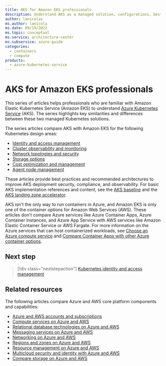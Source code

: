 ```yaml
---
title: AKS for Amazon EKS professionals
description: Understand AKS as a managed solution, configurations, best practices, and similarities and differences with Amazon EKS.
author: lanicolas
ms.author: lanicola
ms.date: 09/19/2022
ms.topic: conceptual
ms.service: architecture-center
ms.subservice: azure-guide
categories:
  - containers
  - compute
products:
  - azure-kubernetes-service
---
```


# AKS for Amazon EKS professionals

This series of articles helps professionals who are familiar with Amazon Elastic Kubernetes Service (Amazon EKS) to understand [Azure Kubernetes Service](/azure/aks/intro-kubernetes) (AKS). The series highlights key similarities and differences between these two managed Kubernetes solutions.

The series articles compare AKS with Amazon EKS for the following Kubernetes design areas:

- [Identity and access management](workload-identity.yml)
- [Cluster observability and monitoring](monitoring.yml)
- [Network topologies and security](private-clusters.yml)
- [Storage options](storage.md)
- [Cost optimization and management](cost-management.yml)
- [Agent node management](node-pools.yml)

These articles provide best practices and recommended architectures to improve AKS deployment security, compliance, and observability. For basic AKS implementation references and content, see the [AKS baseline](/azure/architecture/reference-architectures/containers/aks/secure-baseline-aks) and the [AKS landing zone accelerator](/azure/cloud-adoption-framework/scenarios/app-platform/aks/landing-zone-accelerator).

AKS isn't the only way to run containers in Azure, and Amazon EKS is only one of the container options for Amazon Web Services (AWS). These articles don't compare Azure services like Azure Container Apps, Azure Container Instances, and Azure App Service with AWS services like Amazon Elastic Container Service or AWS Fargate. For more information on the Azure services that can host containerized workloads, see [Choose an Azure compute service](/azure/architecture/guide/technology-choices/compute-decision-tree) and [Compare Container Apps with other Azure container options](/azure/container-apps/compare-options).

## Next step

> [!div class="nextstepaction"]
> [Kubernetes identity and access management](workload-identity.yml)

## Related resources

The following articles compare Azure and AWS core platform components and capabilities:

- [Azure and AWS accounts and subscriptions](../accounts.md)
- [Compute services on Azure and AWS](../compute.md)
- [Relational database technologies on Azure and AWS](../databases.md)
- [Messaging services on Azure and AWS](../messaging.md)
- [Networking on Azure and AWS](../networking.md)
- [Regions and zones on Azure and AWS](../regions-zones.md)
- [Resource management on Azure and AWS](../resources.md)
- [Multicloud security and identity with Azure and AWS](../security-identity.md)
- [Compare storage on Azure and AWS](../storage.md)
